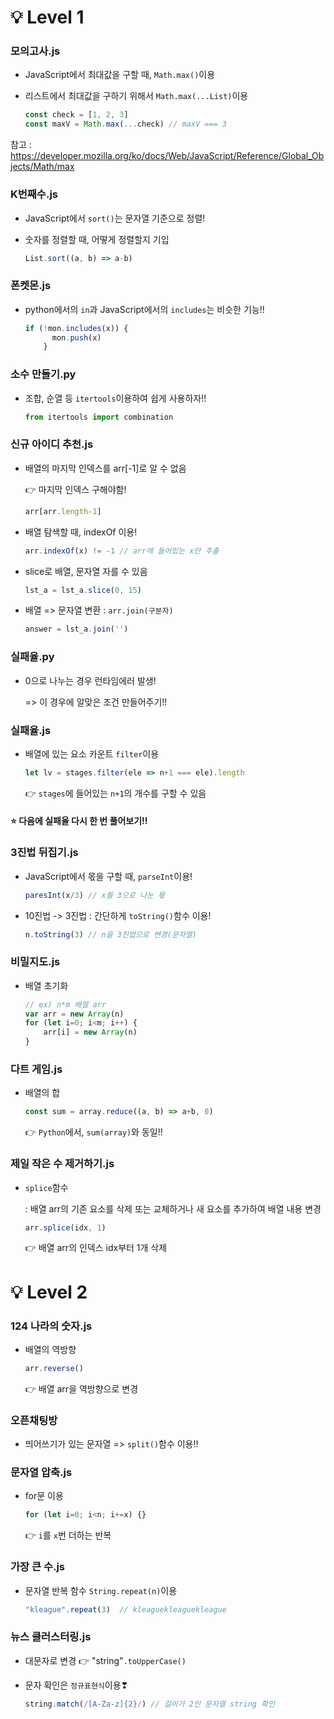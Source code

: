 # 💡 Level 1

### 모의고사.js

- JavaScript에서 최대값을 구할 때, `Math.max()`이용

- 리스트에서 최대값을 구하기 위해서 `Math.max(...List)`이용

  ```javascript
  const check = [1, 2, 3]
  const maxV = Math.max(...check) // maxV === 3
  ```

  

참고 : https://developer.mozilla.org/ko/docs/Web/JavaScript/Reference/Global_Objects/Math/max



### K번째수.js

- JavaScript에서 `sort()`는 문자열 기준으로 정렬!

- 숫자를 정렬할 때, 어떻게 정렬할지 기입

  ```javascript
  List.sort((a, b) => a-b)
  ```



### 폰켓몬.js

- python에서의 `in`과 JavaScript에서의 `includes`는 비슷한 기능!!

  ```javascript
  if (!mon.includes(x)) {
        mon.push(x)
      }
  ```



### 소수 만들기.py

- 조합, 순열 등 `itertools`이용하여 쉽게 사용하자!!

  ```python
  from itertools import combination
  ```




### 신규 아이디 추천.js

- 배열의 마지막 인덱스를 arr[-1]로 알 수 없음 

   👉 마지막 인덱스 구해야함!

   ```javascript
   arr[arr.length-1]
   ```

- 배열 탐색할 때, indexOf 이용!

   ```javascript
   arr.indexOf(x) != -1 // arr에 들어있는 x만 추출
   ```

- slice로 배열, 문자열 자를 수 있음

   ```javascript
   lst_a = lst_a.slice(0, 15)
   ```

- 배열 => 문자열 변환 : `arr.join(구분자)`

   ```javascript
   answer = lst_a.join('')
   ```



### 실패율.py

- 0으로 나누는 경우 런타임에러 발생!

  => 이 경우에 알맞은 조건 만들어주기!!

### 실패율.js

- 배열에 있는 요소 카운트 `filter`이용

  ```javascript
  let lv = stages.filter(ele => n+1 === ele).length
  ```

  👉 `stages`에 들어있는 `n+1`의 개수를 구할 수 있음

#### ⭐ 다음에 실패율 다시 한 번 풀어보기‼



### 3진법 뒤집기.js

- JavaScript에서 몫을 구할 때, `parseInt`이용!

  ```javascript
  paresInt(x/3) // x를 3으로 나눈 몫
  ```

- 10진법 -> 3진법 : 간단하게 `toString()`함수 이용!

  ```javascript
  n.toString(3) // n을 3진법으로 변경(문자열)
  ```



### 비밀지도.js

- 배열 초기화

  ```javascript
  // ex) n*m 배열 arr
  var arr = new Array(n)
  for (let i=0; i<m; i++) {
      arr[i] = new Array(n)
  }
  ```




### 다트 게임.js

- 배열의 합

  ```javascript
  const sum = array.reduce((a, b) => a+b, 0)
  ```

  👉 `Python`에서, `sum(array)`와 동일!!



### 제일 작은 수 제거하기.js

- `splice`함수

  : 배열 arr의 기존 요소를 삭제 또는 교체하거나 새 요소를 추가하여 배열 내용 변경

  ```javascript
  arr.splice(idx, 1)
  ```

  👉 배열 arr의 인덱스 idx부터 1개 삭제





# 💡 Level 2

### 124 나라의 숫자.js

- 배열의 역방향

  ```javascript
  arr.reverse()
  ```

  👉 배열 arr을 역방향으로 변경



### 오픈채팅방

- 띄어쓰기가 있는 문자열 => `split()`함수 이용‼



### 문자열 압축.js

- for문 이용

  ```javascript
  for (let i=0; i<n; i+=x) {}
  ```

  👉 `i`를 `x`번 더하는 반복



### 가장 큰 수.js

- 문자열 반복 함수 `String.repeat(n)`이용

  ```javascript
  "kleague".repeat(3)  // kleaguekleaguekleague 
  ```




### 뉴스 클러스터링.js

- 대문자로 변경 👉 "string"`.toUpperCase()`

- 문자 확인은 `정규표현식`이용❣

  ```javascript
  string.match(/[A-Za-z]{2}/) // 길이가 2인 문자열 string 확인
  ```

  
